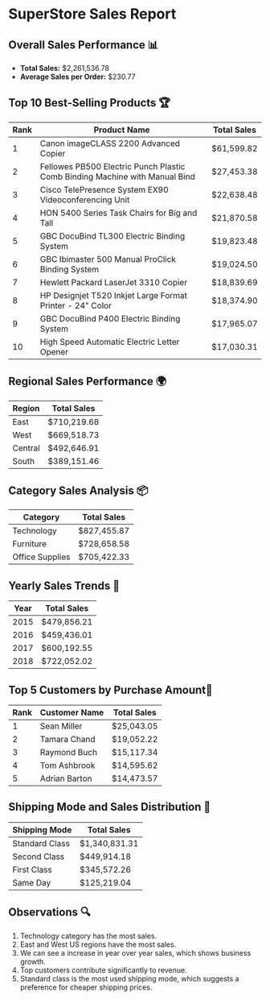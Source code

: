 # SuperStore Sales Report

## Overall Sales Performance 📊 
- **Total Sales:** $2,261,536.78
- **Average Sales per Order:** $230.77

## Top 10 Best-Selling Products 🏆
| Rank | Product Name | Total Sales |
|------|-------------|-------------|
|1 |Canon imageCLASS 2200 Advanced Copier                                      |$61,599.82|
|2 |Fellowes PB500 Electric Punch Plastic Comb Binding Machine with Manual Bind|$27,453.38|
|3 |Cisco TelePresence System EX90 Videoconferencing Unit                      |$22,638.48|
|4 |HON 5400 Series Task Chairs for Big and Tall                               |$21,870.58|
|5 |GBC DocuBind TL300 Electric Binding System                                 |$19,823.48|
|6 |GBC Ibimaster 500 Manual ProClick Binding System                           |$19,024.50|
|7 |Hewlett Packard LaserJet 3310 Copier                                       |$18,839.69|
|8 |HP Designjet T520 Inkjet Large Format Printer - 24" Color                  |$18,374.90|
|9 |GBC DocuBind P400 Electric Binding System                                  |$17,965.07|
|10 |High Speed Automatic Electric Letter Opener                               |$17,030.31|

## Regional Sales Performance 🌍
| Region | Total Sales |
|--------|-------------|
| East   | $710,219.68 |
| West   | $669,518.73 |
| Central| $492,646.91 |
| South  | $389,151.46 |

## Category Sales Analysis 📦
| Category | Total Sales |
|----------|-------------|
| Technology      | $827,455.87 |
| Furniture       | $728,658.58 |
| Office Supplies | $705,422.33 |

## Yearly Sales Trends 📅
| Year | Total Sales |
|------|-------------|
| 2015 | $479,856.21 |
| 2016 | $459,436.01 |
| 2017 | $600,192.55 |
| 2018 | $722,052.02 |

## Top 5 Customers by Purchase Amount🏅
| Rank | Customer Name | Total Sales |
|------|--------------|-------------|
| 1 | Sean Miller   | $25,043.05 |
| 2 | Tamara Chand  | $19,052.22 |
| 3 | Raymond Buch  | $15,117.34 |
| 4 | Tom Ashbrook  | $14,595.62 |
| 5 | Adrian Barton | $14,473.57 |

## Shipping Mode and Sales Distribution 🚚
| Shipping Mode | Total Sales |
|--------------|-------------|
| Standard Class | $1,340,831.31 |
| Second Class   | $449,914.18   |
| First Class    | $345,572.26   |
| Same Day       | $125,219.04   |

## Observations :mag:

1. Technology category has the most sales.
2. East and West US regions have the most sales.
3. We can see a increase in year over year sales, which shows business growth.
4. Top customers contribute significantly to revenue.
5. Standard class is the most used shipping mode, which suggests a preference for cheaper shipping prices.
